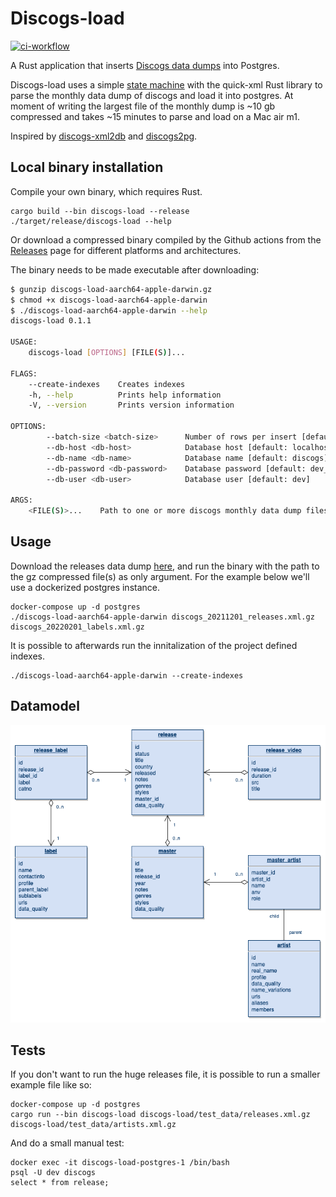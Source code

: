 # Discogs-load

[![ci-workflow](https://github.com/dylanbartels/discogs-load/actions/workflows/ci.yml/badge.svg)](https://github.com/dylanbartels/discogs-load/actions?query=workflow%3ACI+branch%3Amaster)

A Rust application that inserts [Discogs data dumps](http://www.discogs.com/data/) into Postgres.

Discogs-load uses a simple [state machine](https://en.wikipedia.org/wiki/Finite-state_machine) with the quick-xml Rust library to parse the monthly data dump of discogs and load it into postgres. At moment of writing the largest file of the monthly dump is ~10 gb compressed and takes ~15 minutes to parse and load on a Mac air m1.

Inspired by [discogs-xml2db](https://github.com/philipmat/discogs-xml2db) and [discogs2pg](https://github.com/alvare/discogs2pg).

## Local binary installation

Compile your own binary, which requires Rust.

```
cargo build --bin discogs-load --release
./target/release/discogs-load --help
```

Or download a compressed binary compiled by the Github actions from the [Releases](https://github.com/dylanbartels/discogs-load/releases) page for different platforms and architectures.

The binary needs to be made executable after downloading:

```bash
$ gunzip discogs-load-aarch64-apple-darwin.gz
$ chmod +x discogs-load-aarch64-apple-darwin
$ ./discogs-load-aarch64-apple-darwin --help
discogs-load 0.1.1

USAGE:
    discogs-load [OPTIONS] [FILE(S)]...

FLAGS:
    --create-indexes    Creates indexes
    -h, --help          Prints help information
    -V, --version       Prints version information

OPTIONS:
        --batch-size <batch-size>      Number of rows per insert [default: 10000]
        --db-host <db-host>            Database host [default: localhost]
        --db-name <db-name>            Database name [default: discogs]
        --db-password <db-password>    Database password [default: dev_pass]
        --db-user <db-user>            Database user [default: dev]

ARGS:
    <FILE(S)>...    Path to one or more discogs monthly data dump files, still compressed
```

## Usage

Download the releases data dump [here](http://www.discogs.com/data/), and run the binary with the path to the gz compressed file(s) as only argument. For the example below we'll use a dockerized postgres instance.

```
docker-compose up -d postgres
./discogs-load-aarch64-apple-darwin discogs_20211201_releases.xml.gz discogs_20220201_labels.xml.gz
```

It is possible to afterwards run the innitalization of the project defined indexes.

```
./discogs-load-aarch64-apple-darwin --create-indexes
```

## Datamodel

![Datamodel](imgs/datamodel.png)

## Tests

If you don't want to run the huge releases file, it is possible to run a smaller example file like so:

```
docker-compose up -d postgres
cargo run --bin discogs-load discogs-load/test_data/releases.xml.gz discogs-load/test_data/artists.xml.gz
```

And do a small manual test:

```
docker exec -it discogs-load-postgres-1 /bin/bash
psql -U dev discogs
select * from release;
```
